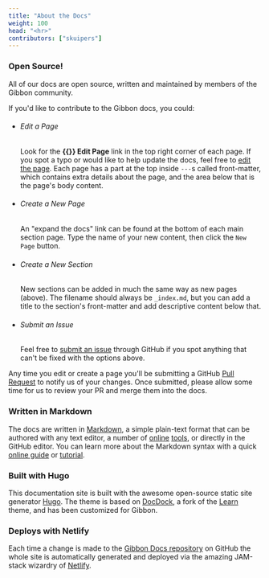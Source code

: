 ```yaml
---
title: "About the Docs"
weight: 100
head: "<hr>"
contributors: ["skuipers"]
---
```


### Open Source!

All of our docs are open source, written and maintained by members of the Gibbon community. 

If you'd like to contribute to the Gibbon docs, you could:

- ###### Edit a Page
  Look for the __{{<icon fa-code-fork >}} Edit Page__ link in the top right corner of each page. If you spot a typo or would like to help update the docs, feel free to [edit the page](https://help.github.com/articles/editing-files-in-another-user-s-repository/). Each page has a part at the top inside `---`s called front-matter, which contains extra details about the page, and the area below that is the page's body content.

- ###### Create a New Page
  An "expand the docs" link can be found at the bottom of each main section page. Type the name of your new content, then click the `New Page` button.

- ###### Create a New Section
  New sections can be added in much the same way as new pages (above). The filename should always be `_index.md`, but you can add a title to the section's front-matter and add descriptive content below that.

- ###### Submit an Issue
  Feel free to [submit an issue](https://github.com/GibbonEdu/docs/issues) through GitHub if you spot anything that can't be fixed with the options above.

Any time you edit or create a page you'll be submitting a GitHub [Pull Request](https://help.github.com/articles/about-pull-requests/) to notify us of your changes. Once submitted, please allow some time for us to review your PR and merge them into the docs. 

### Written in Markdown

The docs are written in [Markdown](https://en.wikipedia.org/wiki/Markdown), a simple plain-text format that can be authored with any text editor, a number of [online](https://dillinger.io/) [tools](http://www.ctrlshift.net/project/markdowneditor/), or directly in the GitHub editor. You can learn more about the Markdown syntax with a quick [online guide](https://guides.github.com/features/mastering-markdown/) or [tutorial](https://www.markdowntutorial.com/).

### Built with Hugo

This documentation site is built with the awesome open-source static site generator [Hugo](https://gohugo.io/). The theme is based on [DocDock](https://github.com/vjeantet/hugo-theme-docdock), a fork of the [Learn](https://github.com/matcornic/hugo-theme-learn) theme, and has been customized for Gibbon.

### Deploys with Netlify

Each time a change is made to the [Gibbon Docs repository](https://github.com/GibbonEdu/docs/) on GitHub the whole site is automatically generated and deployed via the amazing JAM-stack wizardry of [Netlify](http://netlify.com).
